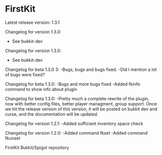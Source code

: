 # FirstKit
Latest release version: 1.3.1

Changelog for version 1.3.0:
- See bukkit-dev

Changelog for version 1.3.0:
- See bukkit-dev

Changelog for beta 1.3.0 3:
-Bugs, bugs and bugs fixed.
-Did I mention a lot of bugs were fixed?

Changelog for beta 1.3.0:
-Bugs and more bugs fixed
-Added fkinfo command to show info about plugin

Changelog for beta 1.3.0:
-Pretty much a complete rewrite of the plugin, now with better config files, better player managment, group support. Once we
hit the release version of this version, it will be posted on bukkit dev and curse, and the documentation will be updated.

Changelog for version 1.2.1:
-Added sufficient inventory space check

Changelog for version 1.2.0:
-Added command fkset
-Added command fkunset

FirstKit Bukkit/Spigot repository
